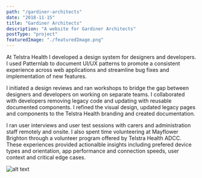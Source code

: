 ```yaml
---
path: "/gardiner-architects"
date: "2018-11-15"
title: "Gardiner Architects"
description: "A website for Gardiner Architects"
postType: "project"
featuredImage: "./featuredImage.png"
---
```


At Telstra Health I developed a design system for designers and developers. I used Patternlab to document UI/UX patterns to promote a consistent experience across web applications and streamline bug fixes and implementation of new features.

I initiated a design reviews and ran workshops to bridge the gap between designers and developers on working on separate teams. I collaborated with developers removing legacy code and updating with reusable documented components. I refined the visual design, updated legacy pages and components to the Telstra Health branding and created documentation.

I ran user interviews and user test sessions with carers and administration staff remotely and onsite. I also spent time volunteering at Mayflower Brighton through a volunteer program offered by Telstra Health ADCC. These experiences provided actionalble insights including prefered device types and orientation, app performance and connection speeds, user context and critical edge cases.

![alt text](/th-styleguide.png "TH")